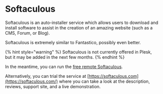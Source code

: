 # Softaculous

Softaculous is an auto-installer service which allows users to download and install software to assist in the creation of an amazing website \(such as a CMS, Forum, or Blog\). 

Softaculous is extremely similar to Fantastico, possibly even better.

{% hint style="warning" %}
Softaculous is not currently offered in Plesk, but it may be added in the next few months. 
{% endhint %}

In the meantime, you can run the [free remote Softaculous](https://www.softaculous.com/remote/).

Alternatively, you can trial the service at [https://softaculous.com](https://softaculous.com/) where you can take a look at the description, reviews, support site, and a live demonstration.